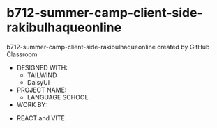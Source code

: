 # b712-summer-camp-client-side-rakibulhaqueonline
b712-summer-camp-client-side-rakibulhaqueonline created by GitHub Classroom


* DESIGNED WITH: 
  - TAILWIND
  - DaisyUI
* PROJECT NAME:
  -  LANGUAGE SCHOOL
* WORK BY: 
-  REACT and VITE

